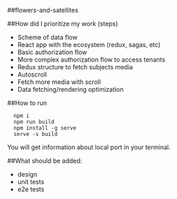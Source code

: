 ##flowers-and-satellites

##How did I prioritize my work (steps)
- Scheme of data flow
- React app with the ecosystem (redux, sagas, etc)
- Basic authorization flow
- More complex authorization flow to access tenants
- Redux structure to fetch subjects media
- Autoscroll
- Fetch more media with scroll
- Data fetching/rendering optimization

##How to run
```
  npm i
  npm run build
  npm install -g serve
  serve -s build
```

You will get information about local port in your terminal.

##What should be added:
* design
* unit tests
* e2e tests
